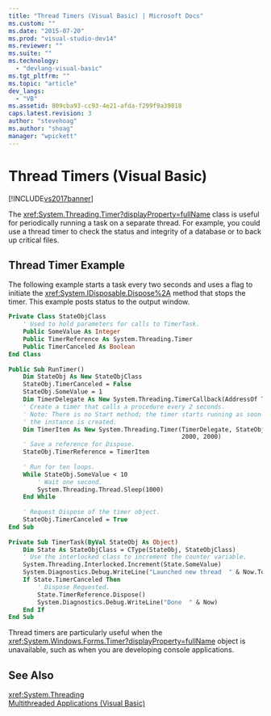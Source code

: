 ```yaml
---
title: "Thread Timers (Visual Basic) | Microsoft Docs"
ms.custom: ""
ms.date: "2015-07-20"
ms.prod: "visual-studio-dev14"
ms.reviewer: ""
ms.suite: ""
ms.technology: 
  - "devlang-visual-basic"
ms.tgt_pltfrm: ""
ms.topic: "article"
dev_langs: 
  - "VB"
ms.assetid: 809cba93-cc93-4e21-afda-f299f9a39818
caps.latest.revision: 3
author: "stevehoag"
ms.author: "shoag"
manager: "wpickett"
---
```

# Thread Timers (Visual Basic)
[!INCLUDE[vs2017banner](../../../../includes/vs2017banner.md)]

The <xref:System.Threading.Timer?displayProperty=fullName> class is useful for periodically running a task on a separate thread. For example, you could use a thread timer to check the status and integrity of a database or to back up critical files.  
  
## Thread Timer Example  
 The following example starts a task every two seconds and uses a flag to initiate the <xref:System.IDisposable.Dispose%2A> method that stops the timer. This example posts status to the output window.  
  
```vb  
Private Class StateObjClass  
    ' Used to hold parameters for calls to TimerTask.  
    Public SomeValue As Integer  
    Public TimerReference As System.Threading.Timer  
    Public TimerCanceled As Boolean  
End Class  
  
Public Sub RunTimer()  
    Dim StateObj As New StateObjClass  
    StateObj.TimerCanceled = False  
    StateObj.SomeValue = 1  
    Dim TimerDelegate As New System.Threading.TimerCallback(AddressOf TimerTask)  
    ' Create a timer that calls a procedure every 2 seconds.  
    ' Note: There is no Start method; the timer starts running as soon as   
    ' the instance is created.  
    Dim TimerItem As New System.Threading.Timer(TimerDelegate, StateObj,  
                                                2000, 2000)  
    ' Save a reference for Dispose.  
    StateObj.TimerReference = TimerItem  
  
    ' Run for ten loops.  
    While StateObj.SomeValue < 10  
        ' Wait one second.  
        System.Threading.Thread.Sleep(1000)  
    End While  
  
    ' Request Dispose of the timer object.  
    StateObj.TimerCanceled = True  
End Sub  
  
Private Sub TimerTask(ByVal StateObj As Object)  
    Dim State As StateObjClass = CType(StateObj, StateObjClass)  
    ' Use the interlocked class to increment the counter variable.  
    System.Threading.Interlocked.Increment(State.SomeValue)  
    System.Diagnostics.Debug.WriteLine("Launched new thread  " & Now.ToString)  
    If State.TimerCanceled Then  
        ' Dispose Requested.  
        State.TimerReference.Dispose()  
        System.Diagnostics.Debug.WriteLine("Done  " & Now)  
    End If  
End Sub  
```  
  
 Thread timers are particularly useful when the <xref:System.Windows.Forms.Timer?displayProperty=fullName> object is unavailable, such as when you are developing console applications.  
  
## See Also  
 <xref:System.Threading>   
 [Multithreaded Applications (Visual Basic)](../../../../visual-basic/programming-guide/concepts/threading/multithreaded-applications.md)